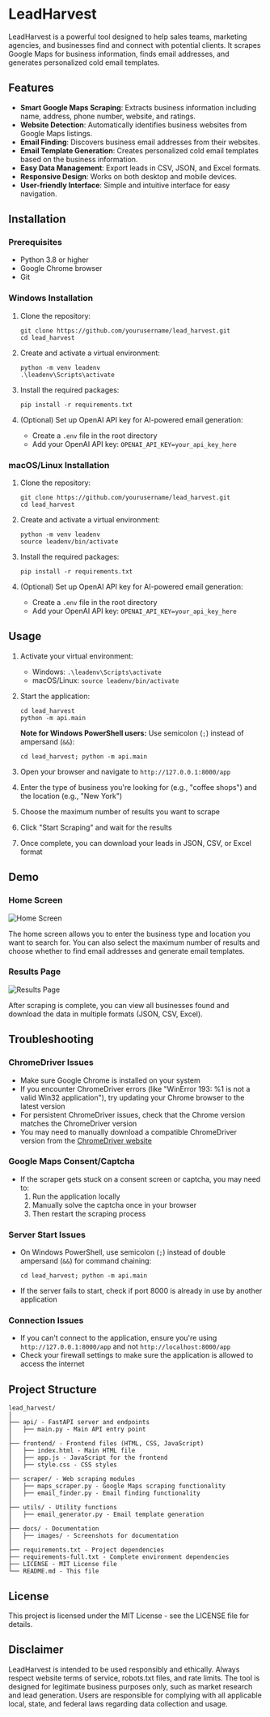 # LeadHarvest

LeadHarvest is a powerful tool designed to help sales teams, marketing agencies, and businesses find and connect with potential clients. It scrapes Google Maps for business information, finds email addresses, and generates personalized cold email templates.

## Features

- **Smart Google Maps Scraping**: Extracts business information including name, address, phone number, website, and ratings.
- **Website Detection**: Automatically identifies business websites from Google Maps listings.
- **Email Finding**: Discovers business email addresses from their websites.
- **Email Template Generation**: Creates personalized cold email templates based on the business information.
- **Easy Data Management**: Export leads in CSV, JSON, and Excel formats.
- **Responsive Design**: Works on both desktop and mobile devices.
- **User-friendly Interface**: Simple and intuitive interface for easy navigation.

## Installation

### Prerequisites
- Python 3.8 or higher
- Google Chrome browser
- Git

### Windows Installation
1. Clone the repository:
   ```
   git clone https://github.com/yourusername/lead_harvest.git
   cd lead_harvest
   ```

2. Create and activate a virtual environment:
   ```
   python -m venv leadenv
   .\leadenv\Scripts\activate
   ```

3. Install the required packages:
   ```
   pip install -r requirements.txt
   ```

4. (Optional) Set up OpenAI API key for AI-powered email generation:
   - Create a `.env` file in the root directory
   - Add your OpenAI API key: `OPENAI_API_KEY=your_api_key_here`

### macOS/Linux Installation
1. Clone the repository:
   ```
   git clone https://github.com/yourusername/lead_harvest.git
   cd lead_harvest
   ```

2. Create and activate a virtual environment:
   ```
   python -m venv leadenv
   source leadenv/bin/activate
   ```

3. Install the required packages:
   ```
   pip install -r requirements.txt
   ```

4. (Optional) Set up OpenAI API key for AI-powered email generation:
   - Create a `.env` file in the root directory
   - Add your OpenAI API key: `OPENAI_API_KEY=your_api_key_here`

## Usage

1. Activate your virtual environment:
   - Windows: `.\leadenv\Scripts\activate`
   - macOS/Linux: `source leadenv/bin/activate`

2. Start the application:
   ```
   cd lead_harvest
   python -m api.main
   ```
   
   **Note for Windows PowerShell users:** Use semicolon (`;`) instead of ampersand (`&&`):
   ```
   cd lead_harvest; python -m api.main
   ```

3. Open your browser and navigate to `http://127.0.0.1:8000/app`

4. Enter the type of business you're looking for (e.g., "coffee shops") and the location (e.g., "New York")

5. Choose the maximum number of results you want to scrape

6. Click "Start Scraping" and wait for the results

7. Once complete, you can download your leads in JSON, CSV, or Excel format

## Demo

### Home Screen
![Home Screen](docs/images/home_screen.png)

The home screen allows you to enter the business type and location you want to search for. You can also select the maximum number of results and choose whether to find email addresses and generate email templates.

### Results Page
![Results Page](docs/images/results_page.png)

After scraping is complete, you can view all businesses found and download the data in multiple formats (JSON, CSV, Excel).

## Troubleshooting

### ChromeDriver Issues
- Make sure Google Chrome is installed on your system
- If you encounter ChromeDriver errors (like "WinError 193: %1 is not a valid Win32 application"), try updating your Chrome browser to the latest version
- For persistent ChromeDriver issues, check that the Chrome version matches the ChromeDriver version
- You may need to manually download a compatible ChromeDriver version from the [ChromeDriver website](https://chromedriver.chromium.org/downloads)

### Google Maps Consent/Captcha
- If the scraper gets stuck on a consent screen or captcha, you may need to:
  1. Run the application locally
  2. Manually solve the captcha once in your browser
  3. Then restart the scraping process

### Server Start Issues
- On Windows PowerShell, use semicolon (`;`) instead of double ampersand (`&&`) for command chaining:
  ```
  cd lead_harvest; python -m api.main
  ```
- If the server fails to start, check if port 8000 is already in use by another application

### Connection Issues
- If you can't connect to the application, ensure you're using `http://127.0.0.1:8000/app` and not `http://localhost:8000/app`
- Check your firewall settings to make sure the application is allowed to access the internet

## Project Structure

```
lead_harvest/
│
├── api/ - FastAPI server and endpoints
│   ├── main.py - Main API entry point
│
├── frontend/ - Frontend files (HTML, CSS, JavaScript)
│   ├── index.html - Main HTML file
│   ├── app.js - JavaScript for the frontend
│   ├── style.css - CSS styles
│
├── scraper/ - Web scraping modules
│   ├── maps_scraper.py - Google Maps scraping functionality
│   ├── email_finder.py - Email finding functionality
│
├── utils/ - Utility functions
│   ├── email_generator.py - Email template generation
│
├── docs/ - Documentation
│   ├── images/ - Screenshots for documentation
│
├── requirements.txt - Project dependencies
├── requirements-full.txt - Complete environment dependencies
├── LICENSE - MIT License file
└── README.md - This file
```

## License

This project is licensed under the MIT License - see the LICENSE file for details.

## Disclaimer

LeadHarvest is intended to be used responsibly and ethically. Always respect website terms of service, robots.txt files, and rate limits. The tool is designed for legitimate business purposes only, such as market research and lead generation. Users are responsible for complying with all applicable local, state, and federal laws regarding data collection and usage. 